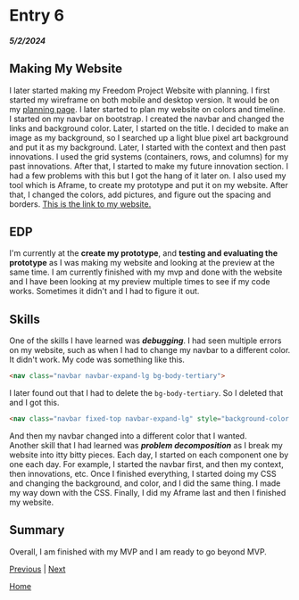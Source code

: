 # Entry 6
##### 5/2/2024

## Making My Website
I later started making my Freedom Project Website with planning. I first started my wireframe on both mobile and desktop version. It would be on my [planning page](https://github.com/xinyangl5722/sep10-freedom-project/blob/main/prep/plan.md). I later started to plan my website on colors and timeline.  
I started on my navbar on bootstrap. I created the navbar and changed the links and background color. Later, I started on the title. I decided to make an image as my background, so I searched up a light blue pixel art background and put it as my background. Later, I started with the context and then past innovations. I used the grid systems (containers, rows, and columns) for my past innovations. After that, I started to make my future innovation section. I had a few problems with this but I got the hang of it later on. I also used my tool which is Aframe, to create my prototype and put it on my website. After that, I changed the colors, add pictures, and figure out the spacing and borders. [This is the link to my website.](https://xinyangl5722.github.io/sep10-freedom-project/)

## EDP
I'm currently at the **create my prototype**, and **testing and evaluating the prototype** as I was making my website and looking at the preview at the same time. I am currently finished with my mvp and done with the website and I have been looking at my preview multiple times to see if my code works. Sometimes it didn't and I had to figure it out.  

## Skills
One of the skills I have learned was **_debugging_**. I had seen multiple errors on my website, such as when I had to change my navbar to a different color. It didn't work. My code was something like this. 
```html
<nav class="navbar navbar-expand-lg bg-body-tertiary">
```
I later found out that I had to delete the `bg-body-tertiary`. So I deleted that and I got this.
```html
<nav class="navbar fixed-top navbar-expand-lg" style="background-color:#CDF5FD;">
```
And then my navbar changed into a different color that I wanted.  
Another skill that I had learned was **_problem decomposition_** as I break my website into itty bitty pieces. Each day, I started on each component one by one each day. For example, I started the navbar first, and then my context, then innovations, etc. Once I finished everything, I started doing my CSS and changing the background, and color, and I did the same thing. I made my way down with the CSS. Finally, I did my Aframe last and then I finished my website.

## Summary
Overall, I am finished with my MVP and I am ready to go beyond MVP.

[Previous](entry05.md) | [Next](entry07.md)

[Home](../README.md)
